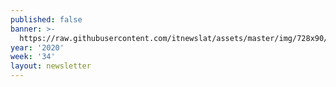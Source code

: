 ```yaml
---
published: false
banner: >-
  https://raw.githubusercontent.com/itnewslat/assets/master/img/728x90/Banner-Resumen.jpg
year: '2020'
week: '34'
layout: newsletter
---
```

